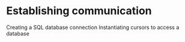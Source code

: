Establishing communication
=====================================
Creating a SQL database connection
Instantiating cursors to access a database
